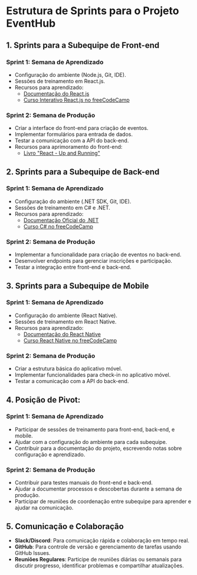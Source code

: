 # Estrutura de Sprints para o Projeto EventHub

## 1. Sprints para a Subequipe de Front-end
### Sprint 1: Semana de Aprendizado
- Configuração do ambiente (Node.js, Git, IDE).
- Sessões de treinamento em React.js.
- Recursos para aprendizado:
  - [Documentação do React.js](https://reactjs.org/docs/getting-started.html)
  - [Curso Interativo React.js no freeCodeCamp](https://www.freecodecamp.org/news/tag/react/)

### Sprint 2: Semana de Produção
- Criar a interface do front-end para criação de eventos.
- Implementar formulários para entrada de dados.
- Testar a comunicação com a API do back-end.
- Recursos para aprimoramento do front-end:
  - [Livro "React - Up and Running"](https://www.amazon.com/React-Running-Build-Maintainable-Interfaces/dp/1491931825)

## 2. Sprints para a Subequipe de Back-end
### Sprint 1: Semana de Aprendizado
- Configuração do ambiente (.NET SDK, Git, IDE).
- Sessões de treinamento em C# e .NET.
- Recursos para aprendizado:
  - [Documentação Oficial do .NET](https://docs.microsoft.com/en-us/dotnet/)
  - [Curso C# no freeCodeCamp](https://www.freecodecamp.org/news/tag/csharp/)

### Sprint 2: Semana de Produção
- Implementar a funcionalidade para criação de eventos no back-end.
- Desenvolver endpoints para gerenciar inscrições e participação.
- Testar a integração entre front-end e back-end.

## 3. Sprints para a Subequipe de Mobile
### Sprint 1: Semana de Aprendizado
- Configuração do ambiente (React Native).
- Sessões de treinamento em React Native.
- Recursos para aprendizado:
  - [Documentação do React Native](https://reactnative.dev/docs/getting-started)
  - [Curso React Native no freeCodeCamp](https://www.freecodecamp.org/news/tag/react-native/)

### Sprint 2: Semana de Produção
- Criar a estrutura básica do aplicativo móvel.
- Implementar funcionalidades para check-in no aplicativo móvel.
- Testar a comunicação com a API do back-end.

## 4. Posição de Pivot:
### Sprint 1: Semana de Aprendizado
- Participar de sessões de treinamento para front-end, back-end, e mobile.
- Ajudar com a configuração do ambiente para cada subequipe.
- Contribuir para a documentação do projeto, escrevendo notas sobre configuração e aprendizado.

### Sprint 2: Semana de Produção
- Contribuir para testes manuais do front-end e back-end.
- Ajudar a documentar processos e descobertas durante a semana de produção.
- Participar de reuniões de coordenação entre subequipe para aprender e ajudar na comunicação.

## 5. Comunicação e Colaboração
- **Slack/Discord**: Para comunicação rápida e colaboração em tempo real.
- **GitHub**: Para controle de versão e gerenciamento de tarefas usando GitHub Issues.
- **Reuniões Regulares**: Participe de reuniões diárias ou semanais para discutir progresso, identificar problemas e compartilhar atualizações.


